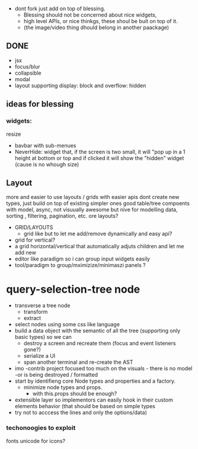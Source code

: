 
* dont fork  just add on top of blessing. 
  * Blessing should not be concerned about nice widgets, 
  * high level APIs, or nice thinkgs, these shoul be buit on top of it. 
  * (the image/video thing dhould belong in another paackage)

## DONE

 * jsx
 * focus/blur
 * collapsible
 * modal
 * layout supporting display: block and overflow: hidden

## ideas for blessing

### widgets: 

 resize
* bavbar with sub-menues
 * NeverHide:  widget that, if the screen is two small, it will "pop up in a 1 height at bottom or top and if clicked it will show the "hidden" widget (cause is no whough size)

## Layout
 
 more and easier to use layouts / grids with easier apis
 dont create new types, just build on top of existing simpler ones
 good table/tree compoents with model, async, not visuually awesome but nive for modelling data, sorting , filtering, pagination, etc.
 ore layouts? 
 * GRID/LAYOUTS
   * grid like but to let me add/remove dynamically and easy api?
  * grid for vertical?
  * a grid horizontal/vertical that automatically adjuts children and let me add new
  * editor like paradigm so i can group input widgets easily
* tool/paradigm to group/mximizize/minimaszi panels ? 

# query-selection-tree node

* transverse a tree node 
   * transform
   * extract
 * select nodes using some css like language
 * build a data object with the semantic of all the tree (supporting only basic types) so we can
   * destroy a screen and recreate them (focus and event listeners gone?)
   * serialize a UI
   * span another terminal and re-create the AST
 * imo -contrib project focused too much on the visuals - there is no model -or is being destroyed / formatted
 * start by identifieng core Node types and properties and a factory. 
    * minimize node types and props. 
      * with this.props should be enough?
 * extensible layer so implementors can easily hook in their custom elements behavior (that should be based on simple types
 * try not to acccess the lines and only the options/data)

### techonoogies to exploit
 
  fonts unicode for icons?